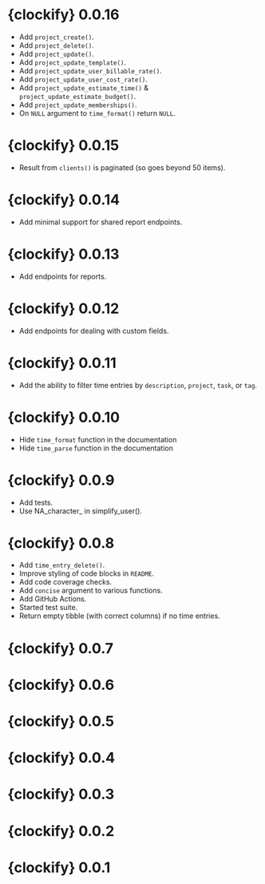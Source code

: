 # {clockify} 0.0.16

* Add `project_create()`.
* Add `project_delete()`.
* Add `project_update()`.
* Add `project_update_template()`.
* Add `project_update_user_billable_rate()`.
* Add `project_update_user_cost_rate()`.
* Add `project_update_estimate_time()` & `project_update_estimate_budget()`.
* Add `project_update_memberships()`.
* On `NULL` argument to `time_format()` return `NULL`.

# {clockify} 0.0.15

* Result from `clients()` is paginated (so goes beyond 50 items).

# {clockify} 0.0.14

* Add minimal support for shared report endpoints.

# {clockify} 0.0.13

* Add endpoints for reports.

# {clockify} 0.0.12

* Add endpoints for dealing with custom fields.

# {clockify} 0.0.11

* Add the ability to filter time entries by `description`, `project`, `task`, or `tag`.

# {clockify} 0.0.10

* Hide `time_format` function in the documentation
* Hide `time_parse` function in the documentation

# {clockify} 0.0.9

* Add tests.
* Use NA_character_ in simplify_user().

# {clockify} 0.0.8

* Add `time_entry_delete()`.
* Improve styling of code blocks in `README`.
* Add code coverage checks.
* Add `concise` argument to various functions.
* Add GitHub Actions.
* Started test suite.
* Return empty tibble (with correct columns) if no time entries.

# {clockify} 0.0.7

# {clockify} 0.0.6

# {clockify} 0.0.5

# {clockify} 0.0.4

# {clockify} 0.0.3

# {clockify} 0.0.2

# {clockify} 0.0.1
